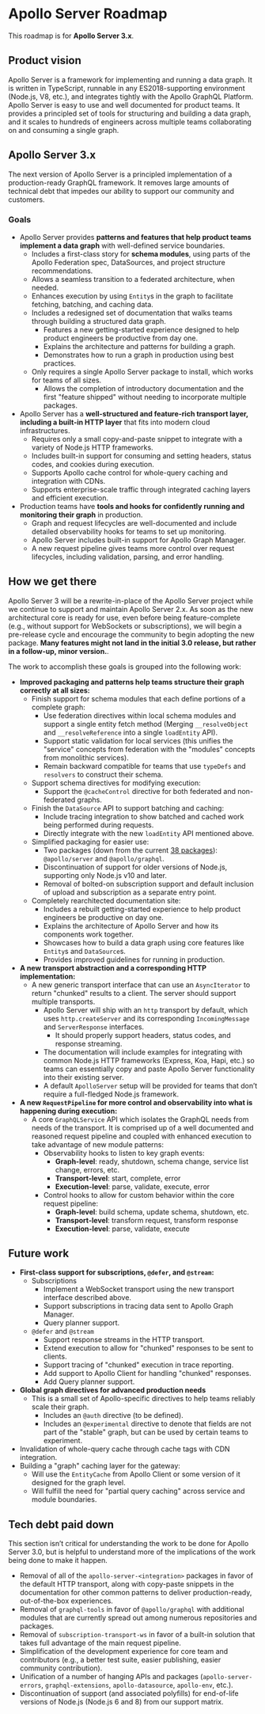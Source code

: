 # Apollo Server Roadmap

This roadmap is for **Apollo Server 3.x**.

## Product vision

Apollo Server is a framework for implementing and running a data graph. It is written in TypeScript, runnable in any ES2018-supporting environment (Node.js, V8, etc.), and integrates tightly with the Apollo GraphQL Platform. Apollo Server is easy to use and well documented for product teams. It provides a principled set of tools for structuring and building a data graph, and it scales to hundreds of engineers across multiple teams collaborating on and consuming a single graph.

## Apollo Server 3.x

The next version of Apollo Server is a principled implementation of a production-ready GraphQL framework. It removes large amounts of technical debt that impedes our ability to support our community and customers.

### Goals

* Apollo Server provides **patterns and features that help product teams implement a data graph** with well-defined service boundaries.
    * Includes a first-class story for **schema modules**, using parts of the Apollo Federation spec, DataSources, and project structure recommendations.
    * Allows a seamless transition to a federated architecture, when needed.
    * Enhances execution by using `Entity`s in the graph to facilitate fetching, batching, and caching data.
    * Includes a redesigned set of documentation that walks teams through building a structured data graph.
        * Features a new getting-started experience designed to help product engineers be productive from day one.
        * Explains the architecture and patterns for building a graph.
        * Demonstrates how to run a graph in production using best practices.
    * Only requires a single Apollo Server package to install, which works for teams of all sizes.
        * Allows the completion of introductory documentation and the first "feature shipped" without needing to incorporate multiple packages.
* Apollo Server has a **well-structured and feature-rich transport layer, including a built-in HTTP layer** that fits into modern cloud infrastructures.
    * Requires only a small copy-and-paste snippet to integrate with a variety
    of Node.js HTTP frameworks.
    * Includes built-in support for consuming and setting headers, status codes, and cookies during execution.
    * Supports Apollo cache control for whole-query caching and integration with CDNs.
    * Supports enterprise-scale traffic through integrated caching layers and efficient execution.
* Production teams have **tools and hooks for confidently running and monitoring their graph** in production.
    * Graph and request lifecycles are well-documented and include detailed observability hooks for teams to set up monitoring.
    * Apollo Server includes built-in support for Apollo Graph Manager.
    * A new request pipeline gives teams more control over request lifecycles, including validation, parsing, and error handling.

## How we get there

Apollo Server 3 will be a rewrite-in-place of the Apollo Server project while we continue to support and maintain Apollo Server 2.x. As soon as the new architectural core is ready for use, even before being feature-complete (e.g., without support for WebSockets or subscriptions), we will begin a pre-release cycle and encourage the community to begin adopting the new package. **Many features might not land in the initial 3.0 release, but rather in a follow-up, minor version.**.

The work to accomplish these goals is grouped into the following work:

* **Improved packaging and patterns help teams structure their graph correctly at all sizes:**
    * Finish support for schema modules that each define portions of a complete graph:
        * Use federation directives within local schema modules and support a single entity fetch method (Merging `__resolveObject` and `__resolveReference` into a single `loadEntity` API).
        * Support static validation for local services (this unifies the "service" concepts from federation with the "modules" concepts from monolithic services).
        * Remain backward compatible for teams that use `typeDefs` and `resolvers` to construct their schema.
    * Support schema directives for modifying execution:
        * Support the `@cacheControl` directive for both federated and non-federated graphs.
    * Finish the `DataSource` API to support batching and caching:
        * Include tracing integration to show batched and cached work being performed during requests.
        * Directly integrate with the new `loadEntity` API mentioned above.
    * Simplified packaging for easier use:
        * Two packages (down from the current [38 packages](https://github.com/apollographql/apollo-server/tree/fef7a13b81a46dd3a05cc65409ddba6688fc281d/packages)): `@apollo/server` and `@apollo/graphql`.
        * Discontinuation of support for older versions of Node.js, supporting only Node.js v10 and later.
        * Removal of bolted-on subscription support and default inclusion of upload and subscription as a separate entry point.
    * Completely rearchitected documentation site:
        * Includes a rebuilt getting-started experience to help product engineers be productive on day one.
        * Explains the architecture of Apollo Server and how its components work together.
        * Showcases how to build a data graph using core features like `Entity`s and `DataSource`s.
        * Provides improved guidelines for running in production.
* **A new transport abstraction and a corresponding HTTP implementation:**
    * A new generic transport interface that can use an `AsyncIterator` to return "chunked" results to a client. The server should support multiple transports.
        * Apollo Server will ship with an `http` transport by default, which uses  `http.createServer` and its corresponding  `IncomingMessage` and `ServerResponse` interfaces.
            * It should properly support headers, status codes, and response streaming.
        * The documentation will include examples for integrating with common Node.js HTTP frameworks (Express, Koa, Hapi, etc.) so teams can essentially copy and paste Apollo Server functionality into their existing server.
        * A default `ApolloServer` setup will be provided for teams that don’t require a full-fledged Node.js framework.
* **A new `RequestPipeline` for more control and observability into what is happening during execution:**
    * A core `GraphQLService` API which isolates the GraphQL needs from needs of the transport. It is comprised up of a well documented and reasoned request pipeline and coupled with enhanced execution to take advantage of new module patterns:
        * Observability hooks to listen to key graph events:
            * **Graph-level**: ready, shutdown, schema change, service list change, errors, etc.
            * **Transport-level**: start, complete, error
            * **Execution-level**: parse, validate, execute, error
        * Control hooks to allow for custom behavior within the core request pipeline:
            * **Graph-level**: build schema, update schema, shutdown, etc.
            * **Transport-level**: transform request, transform response
            * **Execution-level**: parse, validate, execute

## Future work

* **First-class support for subscriptions, `@defer`, and `@stream`:**
    * Subscriptions
        * Implement a WebSocket transport using the new transport interface described above.
        * Support subscriptions in tracing data sent to Apollo Graph Manager.
        * Query planner support.
    * `@defer` and `@stream`
        * Support response streams in the HTTP transport.
        * Extend execution to allow for "chunked" responses to be sent to clients.
        * Support tracing of "chunked" execution in trace reporting.
        * Add support to Apollo Client for handling "chunked" responses.
	    * Add Query planner support.
* **Global graph directives for advanced production needs**
    * This is a small set of Apollo-specific directives to help teams reliably scale their graph.
	    * Includes an `@auth` directive (to be defined).
	    * Includes an `@experimental` directive to denote that fields are not part of the "stable" graph, but can be used by certain teams to experiment.
* Invalidation of whole-query cache through cache tags with CDN integration.
* Building a "graph" caching layer for the gateway:
    * Will use the `EntityCache` from Apollo Client or some version of it designed for the graph level.
    * Will fulfill the need for "partial query caching" across service and module boundaries.

## Tech debt paid down

This section isn’t critical for understanding the work to be done for Apollo Server 3.0, but is helpful to understand more of the implications of the work being done to make it happen.

* Removal of all of the `apollo-server-<integration>` packages in favor of the default HTTP transport, along with copy-paste snippets in the documentation for other common patterns to deliver production-ready, out-of-the-box experiences.
* Removal of `graphql-tools` in favor of `@apollo/graphql` with additional modules that are currently spread out among numerous repositories and packages.
* Removal of `subscription-transport-ws` in favor of a built-in solution that takes full advantage of the main request pipeline.
* Simplification of the development experience for core team and contributors (e.g., a better test suite, easier publishing, easier community contribution).
* Unification of a number of hanging APIs and packages (`apollo-server-errors`, `graphql-extensions`, `apollo-datasource`, `apollo-env`, etc.).
* Discontinuation of support (and associated polyfills) for end-of-life versions of Node.js (Node.js 6 and 8) from our support matrix.
